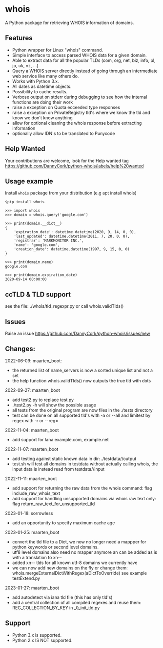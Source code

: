 # whois
A Python package for retrieving WHOIS information of domains.

## Features
 * Python wrapper for Linux "whois" command.
 * Simple interface to access parsed WHOIS data for a given domain.
 * Able to extract data for all the popular TLDs (com, org, net, biz, info, pl, jp, uk, nz,  ...).
 * Query a WHOIS server directly instead of going through an intermediate web service like many others do.
 * Works with Python 3.x.
 * All dates as datetime objects.
 * Possibility to cache results.
 * Verbose output on stderr during debugging to see how the internal functions are doing their work
 * raise a exception on Quota ecceeded type responses
 * raise a exception on PrivateRegistry tld's where we know the tld and know we don't know anything
 * allow for optional cleaning the whois response before extracting information
 * optionally allow IDN's to be translated to Punycode

## Help Wanted
Your contributions are welcome, look for the Help wanted tag https://github.com/DannyCork/python-whois/labels/help%20wanted

## Usage example

Install `whois` package from your distribution (e.g apt install whois)

```
$pip install whois

>>> import whois
>>> domain = whois.query('google.com')

>>> print(domain.__dict__)
{
	'expiration_date': datetime.datetime(2020, 9, 14, 0, 0),
	'last_updated': datetime.datetime(2011, 7, 20, 0, 0),
	'registrar': 'MARKMONITOR INC.',
	'name': 'google.com',
	'creation_date': datetime.datetime(1997, 9, 15, 0, 0)
}

>>> print(domain.name)
google.com

>>> print(domain.expiration_date)
2020-09-14 00:00:00
```

## ccTLD & TLD support
see the file: ./whois/tld_regexpr.py
or call whois.validTlds()

## Issues
Raise an issue https://github.com/DannyCork/python-whois/issues/new

## Changes:
2022-06-09: maarten_boot:
 * the returned list of name_servers is now a sorted unique list and not a set
 * the help function whois.validTlds() now outputs the true tld with dots

2022-09-27: maarten_boot
 * add test2.py to replace test.py
 * ./test2.py -h will show the possible usage
 * all tests from the original program are now files in the ./tests directory
 * test can be done on all supported tld's with -a or --all and limitest by regex with -r <pattern> or --reg=<pattern>

2022-11-04: maarten_boot
 * add support for Iana example.com, example.net

2022-11-07: maarten_boot
 * add testing against static known data in dir: ./testdata/<domain>/output
 * test.sh will test all domains in testdata without actually calling whois, the input data is instead read from testdata/<domain>/input

2022-11-11: maarten_boot
 * add support for returning the raw data from the whois command: flag include_raw_whois_text
 * add support for handling unsupported domains via whois raw text only: flag return_raw_text_for_unsupported_tld

2023-01-18: sorrowless
 * add an opportunity to specify maximum cache age

2023-01-25: maarten_boot
 * convert the tld file to a Dict, we now no longer need a mappper for python keywords or second level domains.
 * utf8 level domains also need no mapper anymore an can be added as is with a translation to xn--<something>
 * added xn-- tlds for all known utf-8 domains we currently have
 * we can now add new domains on the fly or change them:  whois.mergeExternalDictWithRegex(aDictToOverride) see example testExtend.py

2023-01-27: maarten_boot
 * add autodetect via iana tld file (this has only tld's)
 * add a central collection of all compiled regexes and reuse them: REG_COLLECTION_BY_KEY in _0_init_tld.py

## Support
 * Python 3.x is supported.
 * Python 2.x IS NOT supported.
